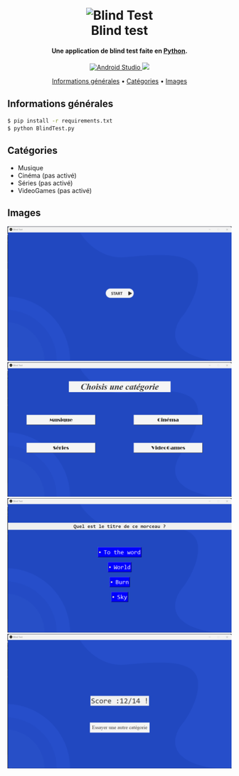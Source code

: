 <h1 align="center">
  <br>
  <img src="./assets/images/logo.ico" alt="Blind Test" width="200"></a>
  <br>
  Blind test
  <br>
</h1>

<h4 align="center">Une application de blind test faite en <a href="https://www.python.org/" target="_blank">Python</a>.</h4>

<p align="center">
  <a href="https://code.visualstudio.com/">
    <img src="https://img.shields.io/badge/Visual_Studio_Code-0078D4?style=for-the-badge&logo=visual%20studio%20code&logoColor=white"
         alt="Android Studio">
  </a>
  <a href="https://www.python.org/">
   <img src="https://img.shields.io/badge/Python-14354C?style=for-the-badge&logo=python&logoColor=white">
 </a>
</p>

<p align="center">
  <a href="#Informations">Informations générales</a> •
  <a href="#catégories">Catégories</a> •
  <a href="#images">Images</a>
</p>

## Informations générales

``` bash
$ pip install -r requirements.txt
$ python BlindTest.py
```

## Catégories

* Musique
* Cinéma (pas activé)
* Séries (pas activé)
* VideoGames (pas activé)

## Images

![accueil](./assets/images/read1.png)
![categorie](./assets/images/read2.png)
![jeu](./assets/images/read3.png)
![score](./assets/images/read4.png)